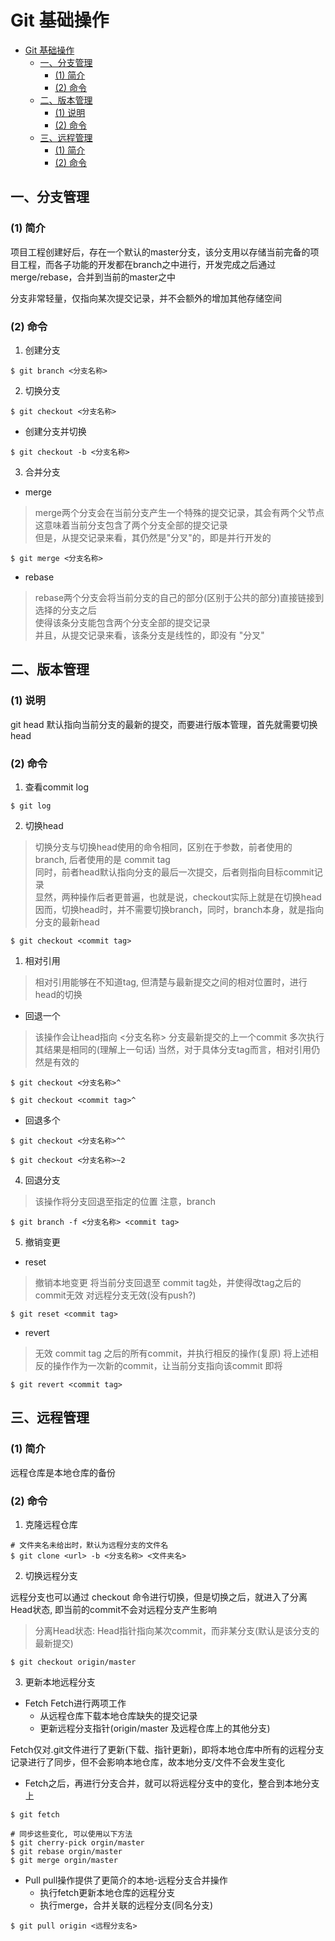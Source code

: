 # Git 基础操作
- [Git 基础操作](#git-基础操作)
  - [一、分支管理](#一分支管理)
    - [(1) 简介](#1-简介)
    - [(2) 命令](#2-命令)
  - [二、版本管理](#二版本管理)
    - [(1) 说明](#1-说明)
    - [(2) 命令](#2-命令-1)
  - [三、远程管理](#三远程管理)
    - [(1) 简介](#1-简介-1)
    - [(2) 命令](#2-命令-2)


## 一、分支管理
### (1) 简介
项目工程创建好后，存在一个默认的master分支，该分支用以存储当前完备的项目工程，而各子功能的开发都在branch之中进行，开发完成之后通过merge/rebase，合并到当前的master之中

分支非常轻量，仅指向某次提交记录，并不会额外的增加其他存储空间

### (2) 命令
1. 创建分支

```shell
$ git branch <分支名称>
```
2. 切换分支

```shell
$ git checkout <分支名称>
```

- 创建分支并切换

```shell
$ git checkout -b <分支名称>
```

3. 合并分支
- merge

>merge两个分支会在当前分支产生一个特殊的提交记录，其会有两个父节点  
>这意味着当前分支包含了两个分支全部的提交记录  
>但是，从提交记录来看，其仍然是"分叉"的，即是并行开发的

```shell
$ git merge <分支名称>
```

- rebase

>rebase两个分支会将当前分支的自己的部分(区别于公共的部分)直接链接到选择的分支之后  
>使得该条分支能包含两个分支全部的提交记录  
>并且，从提交记录来看，该条分支是线性的，即没有 "分叉"

## 二、版本管理
### (1) 说明
git head 默认指向当前分支的最新的提交，而要进行版本管理，首先就需要切换head

### (2) 命令
1. 查看commit log

```shell
$ git log
```

2. 切换head

>切换分支与切换head使用的命令相同，区别在于参数，前者使用的 branch, 后者使用的是 commit tag  
>同时，前者head默认指向分支的最后一次提交，后者则指向目标commit记录  
>显然，两种操作后者更普遍，也就是说，checkout实际上就是在切换head
>因而，切换head时，并不需要切换branch，同时，branch本身，就是指向分支的最新head

```shell
$ git checkout <commit tag>
```

1. 相对引用

>相对引用能够在不知道tag, 但清楚与最新提交之间的相对位置时，进行head的切换

- 回退一个

>该操作会让head指向 <分支名称> 分支最新提交的上一个commit
>多次执行其结果是相同的(理解上一句话)
>当然，对于具体分支tag而言，相对引用仍然是有效的

```shell
$ git checkout <分支名称>^

$ git checkout <commit tag>^
```
- 回退多个

```shell
$ git checkout <分支名称>^^

$ git checkout <分支名称>~2
```

4. 回退分支

>该操作将分支回退至指定的位置
>注意，branch

```shell
$ git branch -f <分支名称> <commit tag>
```

5. 撤销变更
- reset

>撤销本地变更
>将当前分支回退至 commit tag处，并使得改tag之后的commit无效
>对远程分支无效(没有push?)

```shell
$ git reset <commit tag>
```

- revert

> 无效 commit tag 之后的所有commit，并执行相反的操作(复原)
> 将上述相反的操作作为一次新的commit，让当前分支指向该commit
> 即将

```shell
$ git revert <commit tag>
```

## 三、远程管理
### (1) 简介
远程仓库是本地仓库的备份

### (2) 命令
1. 克隆远程仓库

```shell
# 文件夹名未给出时，默认为远程分支的文件名
$ git clone <url> -b <分支名称> <文件夹名> 
```

2. 切换远程分支

远程分支也可以通过 checkout 命令进行切换，但是切换之后，就进入了分离Head状态, 即当前的commit不会对远程分支产生影响
>分离Head状态: Head指针指向某次commit，而非某分支(默认是该分支的最新提交)

```shell
$ git checkout origin/master
```

3. 更新本地远程分支
- Fetch
Fetch进行两项工作
   - 从远程仓库下载本地仓库缺失的提交记录
   - 更新远程分支指针(origin/master 及远程仓库上的其他分支)  

Fetch仅对.git文件进行了更新(下载、指针更新)，即将本地仓库中所有的远程分支记录进行了同步，但不会影响本地仓库，故本地分支/文件不会发生变化
   - Fetch之后，再进行分支合并，就可以将远程分支中的变化，整合到本地分支上

```shell
$ git fetch

# 同步这些变化, 可以使用以下方法
$ git cherry-pick orgin/master
$ git rebase orgin/master
$ git merge orgin/master
```

- Pull
pull操作提供了更简介的本地-远程分支合并操作
   - 执行fetch更新本地仓库的远程分支
   - 执行merge，合并关联的远程分支(同名分支)

```shell
$ git pull origin <远程分支名>
```








